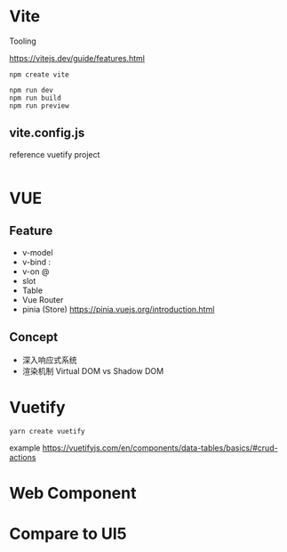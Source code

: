 # Vite
Tooling

https://vitejs.dev/guide/features.html

```
npm create vite

npm run dev
npm run build
npm run preview
```

## vite.config.js

reference vuetify project
```
```

# VUE

## Feature
- v-model
- v-bind :
- v-on @
- slot
- Table
- Vue Router
- pinia (Store) https://pinia.vuejs.org/introduction.html

## Concept
- 深入响应式系统
- 渲染机制 Virtual DOM vs Shadow DOM

# Vuetify
```
yarn create vuetify
```
example https://vuetifyjs.com/en/components/data-tables/basics/#crud-actions

# Web Component

# Compare to UI5



